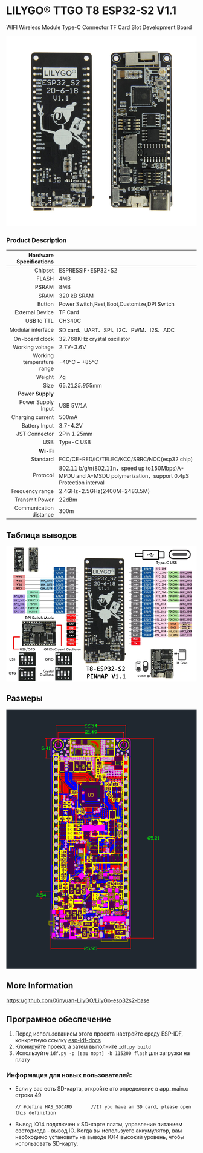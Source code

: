 # LILYGO® TTGO T8 ESP32-S2 V1.1

WIFI Wireless Module Type-C Connector TF Card Slot Development Board

<img align="cener" width=600 src="Images/LilyGO_esp32s2_T8_v1.1-6.jpg" />

### Product Description

Hardware Specifications||
-----------:|:------------
Chipset|ESPRESSIF-ESP32-S2
FLASH|4MB 
PSRAM|8MB
SRAM|320 kB SRAM
Button|Power Switch,Rest,Boot,Customize,DPI Switch
External Device|TF Card
USB to TTL|CH340C
Modular interface|SD card、UART、SPI、I2C、PWM、I2S、ADC
On-board clock|32.768KHz crystal oscillator 
Working voltage|2.7V-3.6V
Working temperature range|-40℃ ~ +85℃
Weight|7g
Size|65.21*25.95*5mm
**Power Supply**||
Power Supply Input|USB 5V/1A
Charging current|500mA
Battery Input|3.7-4.2V
JST Connector|2Pin 1.25mm
USB|Type-C USB
**Wi-Fi**||
Standard|FCC/CE-RED/IC/TELEC/KCC/SRRC/NCC(esp32 chip)
Protocol|802.11 b/g/n(802.11n，speed up to150Mbps)A-MPDU and A-MSDU polymerization，support 0.4μS Protection interval
Frequency range|2.4GHz-2.5GHz(2400M-2483.5M)
Transmit Power|22dBm
Communication distance|300m

## Таблица выводов

<img align="cener" width=600 src="Images/LilyGO_esp32s2_T8_v1.1-Pinmap.jpg" />

## Размеры

<img align="cener" width=600 src="Images/LilyGO_esp32s2_T8_v1.1-Dimension.png" />

## More Information

https://github.com/Xinyuan-LilyGO/LilyGo-esp32s2-base

## Програмное обеспечение

1. Перед использованием этого проекта настройте среду ESP-IDF, конкретную ссылку [esp-idf-docs](https://docs.espressif.com/projects/esp-idf/en/latest/esp32s2/get-started/index.html)
2. Клонируйте проект, а затем выполните `idf.py build`
3. Используйте `idf.py -p [ваш порт] -b 115200 flash` для загрузки на плату


### Информация для новых пользователей:
- Если у вас есть SD-карта, откройте это определение в app_main.c строка 49
    ```
    // #define HAS_SDCARD       //If you have an SD card, please open this definition
    ```
- Вывод IO14 подключен к SD-карте платы, управление питанием светодиода - вывод IO. Когда вы используете аккумулятор, вам необходимо установить на выводе IO14 высокий уровень, чтобы использовать SD-карту.



